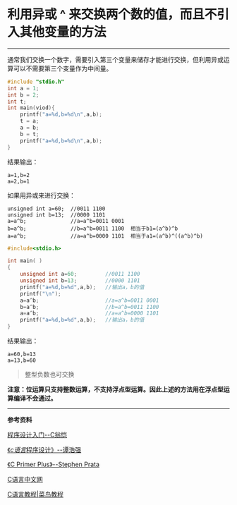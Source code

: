 # 利用异或 ^ 来交换两个数的值，而且不引入其他变量的方法






------

通常我们交换一个数字，需要引入第三个变量来储存才能进行交换，但利用异或运算可以不需要第三个变量作为中间量。

```c
#include "stdio.h"
int a = 1;
int b = 2; 
int t;
int main(viod){
	printf("a=%d,b=%d\n",a,b);
	t = a;
	a = b;
	b = t;
	printf("a=%d,b=%d\n",a,b);
}
```
结果输出：
```
a=1,b=2
a=2,b=1
```
如果用异或来进行交换：

```
unsigned int a=60;  //0011 1100
unsigned int b=13;  //0000 1101
a=a^b;              //a=a^b=0011 0001
b=a^b;              //b=a^b=0011 1100  相当于b1=(a^b)^b
a=a^b;              //a=a^b=0000 1101  相当于a1=(a^b)^((a^b)^b)
```

```c
#include<stdio.h>

int main( )
{
    unsigned int a=60;         //0011 1100
    unsigned int b=13;         //0000 1101
    printf("a=%d,b=%d",a,b);   //输出a，b的值
    printf("\n");
    a=a^b;                     //a=a^b=0011 0001
    b=a^b;                     //b=a^b=0011 1100
    a=a^b;                     //a=a^b=0000 1101
    printf("a=%d,b=%d",a,b);   //输出a，b的值
}
```
结果输出：
```
a=60,b=13
a=13,b=60
```

> 整型负数也可交换

**注意：位运算只支持整数运算，不支持浮点型运算。因此上述的方法用在浮点型运算编译不会通过。**

------

**参考资料** 



[程序设计入门--C翁恺](http://www.icourse163.org/learn/ZJU-199001?tid=1450247457#/learn/announce)

[《*c语言*程序设计》--谭浩强](https://baike.baidu.com/item/c%E8%AF%AD%E8%A8%80%E7%A8%8B%E5%BA%8F%E8%AE%BE%E8%AE%A1/19471979?fr=aladdin)

[《C Primer Plus》--Stephen Prata](https://baike.baidu.com/item/c%20primer%20plus/4851344?fr=aladdin)

[C语言中文网](http://c.biancheng.net/)

[C语言教程|菜鸟教程](https://www.runoob.com/cprogramming/c-tutorial.html)


